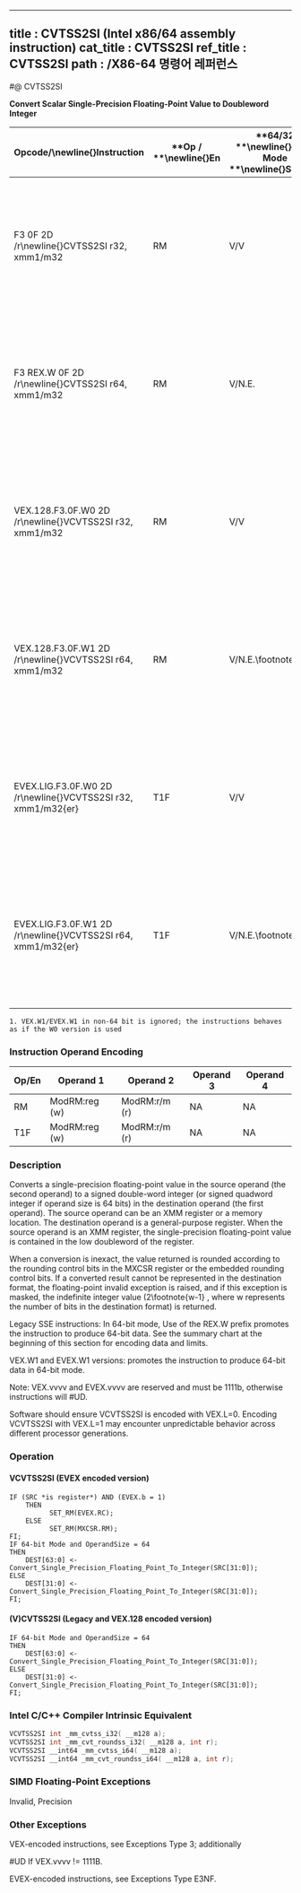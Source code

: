----------------------------
title : CVTSS2SI (Intel x86/64 assembly instruction)
cat_title : CVTSS2SI
ref_title : CVTSS2SI
path : /X86-64 명령어 레퍼런스
----------------------------
#@ CVTSS2SI

**Convert Scalar Single-Precision Floating-Point Value to Doubleword Integer**

|**Opcode/**\newline{}**Instruction**|**Op / **\newline{}**En**|**64/32 **\newline{}**bit Mode **\newline{}**Support**|**CPUID **\newline{}**Feature **\newline{}**Flag**|**Description**|
|------------------------------------|-------------------------|------------------------------------------------------|--------------------------------------------------|---------------|
|F3 0F 2D /r\newline{}CVTSS2SI r32, xmm1/m32|RM|V/V|SSE|Convert one single-precision floating-point value from xmm1/m32 to one signed doubleword integer in r32.|
|F3 REX.W 0F 2D /r\newline{}CVTSS2SI r64, xmm1/m32|RM|V/N.E.|SSE|Convert one single-precision floating-point value from xmm1/m32 to one signed quadword integer in r64.|
|VEX.128.F3.0F.W0 2D /r\newline{}VCVTSS2SI r32, xmm1/m32|RM|V/V|AVX|Convert one single-precision floating-point value from xmm1/m32 to one signed doubleword integer in r32.|
|VEX.128.F3.0F.W1 2D /r\newline{}VCVTSS2SI r64, xmm1/m32|RM|V/N.E.\footnote{1}|AVX|Convert one single-precision floating-point value from xmm1/m32 to one signed quadword integer in r64.|
|EVEX.LIG.F3.0F.W0 2D /r\newline{}VCVTSS2SI r32, xmm1/m32{er}|T1F|V/V|AVX512F|Convert one single-precision floating-point value from xmm1/m32 to one signed doubleword integer in r32.|
|EVEX.LIG.F3.0F.W1 2D /r\newline{}VCVTSS2SI r64, xmm1/m32{er}|T1F|V/N.E.\footnote{1}|AVX512F|Convert one single-precision floating-point value from xmm1/m32 to one signed quadword integer in r64.|
||||||

```note
1. VEX.W1/EVEX.W1 in non-64 bit is ignored; the instructions behaves as if the W0 version is used
```
### Instruction Operand Encoding


|Op/En|Operand 1|Operand 2|Operand 3|Operand 4|
|-----|---------|---------|---------|---------|
|RM|ModRM:reg (w)|ModRM:r/m (r)|NA|NA|
|T1F|ModRM:reg (w)|ModRM:r/m (r)|NA|NA|
### Description


Converts a single-precision floating-point value in the source operand (the second operand) to a signed double-word integer (or signed quadword integer if operand size is 64 bits) in the destination operand (the first operand). The source operand can be an XMM register or a memory location. The destination operand is a general-purpose register. When the source operand is an XMM register, the single-precision floating-point value is contained in the low doubleword of the register.

When a conversion is inexact, the value returned is rounded according to the rounding control bits in the MXCSR register or the embedded rounding control bits. If a converted result cannot be represented in the destination format, the floating-point invalid exception is raised, and if this exception is masked, the indefinite integer value (2\footnote{w-1} , where w represents the number of bits in the destination format) is returned.

Legacy SSE instructions: In 64-bit mode, Use of the REX.W prefix promotes the instruction to produce 64-bit data. See the summary chart at the beginning of this section for encoding data and limits.

VEX.W1 and EVEX.W1 versions: promotes the instruction to produce 64-bit data in 64-bit mode.

Note: VEX.vvvv and EVEX.vvvv are reserved and must be 1111b, otherwise instructions will #UD.

Software should ensure VCVTSS2SI is encoded with VEX.L=0. Encoding VCVTSS2SI with VEX.L=1 may encounter unpredictable behavior across different processor generations.


### Operation
#### VCVTSS2SI (EVEX encoded version)
```info-verb
IF (SRC *is register*) AND (EVEX.b = 1) 
    THEN
          SET_RM(EVEX.RC);
    ELSE 
          SET_RM(MXCSR.RM);
FI;
IF 64-bit Mode and OperandSize = 64
THEN
    DEST[63:0]  <-  Convert_Single_Precision_Floating_Point_To_Integer(SRC[31:0]);
ELSE
    DEST[31:0]  <-  Convert_Single_Precision_Floating_Point_To_Integer(SRC[31:0]);
FI;
```
#### (V)CVTSS2SI (Legacy and VEX.128 encoded version) 
```info-verb
IF 64-bit Mode and OperandSize = 64
THEN
    DEST[63:0] <-  Convert_Single_Precision_Floating_Point_To_Integer(SRC[31:0]);
ELSE
    DEST[31:0]  <- Convert_Single_Precision_Floating_Point_To_Integer(SRC[31:0]);
FI;
```

### Intel C/C++ Compiler Intrinsic Equivalent

```cpp
VCVTSS2SI int _mm_cvtss_i32( __m128 a);
VCVTSS2SI int _mm_cvt_roundss_i32( __m128 a, int r);
VCVTSS2SI __int64 _mm_cvtss_i64( __m128 a);
VCVTSS2SI __int64 _mm_cvt_roundss_i64( __m128 a, int r);
```
### SIMD Floating-Point Exceptions


Invalid, Precision

### Other Exceptions


VEX-encoded instructions, see Exceptions Type 3; additionally

#UD If VEX.vvvv != 1111B.

EVEX-encoded instructions, see Exceptions Type E3NF.

